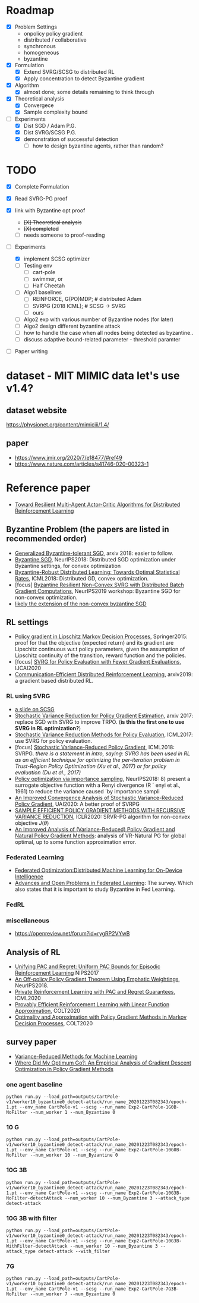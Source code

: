 # Roadmap

- [x] Problem Settings
  * onpolicy policy gradient
  * distributed / collaborative
  * synchronous
  * homogeneous
  * byzantine
- [x] Formulation
  - [x] Extend SVRG/SCSG to distributed RL
  - [x] Apply concentration to detect Byzantine gradient
- [x] Algorithm
  - [x] almost done; some details remaining to think through
- [X] Theoretical analysis
  - [X] Convergece 
  - [X] Sample complexity bound
- [ ] Experiments
  - [X] Dist SGD / Adam P.G.
  - [x] Dist SVRG/SCSG P.G.
  - [x] demonstration of successful detection
    - [ ] how to design byzantine agents, rather than random?

# TODO
- [X] Complete Formulation
- [X] Read SVRG-PG proof
- [X] link with Byzantine opt proof
  - <s> [X] Theoretical analysis</s>
  - <s> [X] completed</s>
  - [ ] needs someone to proof-reading
- [ ] Experiments
  - [X] implement SCSG optimizer
  - [ ] Testing env
    - [ ] cart-pole
    - [ ] swimmer, or
    - [ ] Half Cheetah
  - [ ] Algo1 baselines
    - [ ] REINFORCE, G(PO)MDP; # distributed Adam
    - [ ] SVRPG (2018 ICML); # SCSG -> SVRG
    - [ ] ours
  - [ ] Algo2 exp with various number of Byzantine nodes
  (for later)
  - [ ] Algo2 design different byzantine attack
  - [ ] how to handle the case when all nodes being detected as byzantine..
  - [ ] discuss adaptive bound-related parameter - threshold paramter
- [ ] Paper writing


# dataset - MIT MIMIC data let's use v1.4?
## dataset website
https://physionet.org/content/mimiciii/1.4/
## paper
- https://www.jmir.org/2020/7/e18477/#ref49
- https://www.nature.com/articles/s41746-020-00323-1




# Reference paper

* [Toward Resilient Multi-Agent Actor-Critic Algorithms for Distributed
Reinforcement Learning](http://publish.illinois.edu/shripadgade/files/2020/03/ACC2020.pdf)



## Byzantine Problem (the papers are listed in recommended order)
* [Generalized Byzantine-tolerant SGD](https://arxiv.org/pdf/1802.10116.pdf), arxiv 2018: easier to follow. 
* [Byzantine SGD](https://arxiv.org/abs/1803.08917), NeurIPS2018: Distributed SGD optimization under Byzantine settings, for convex optimization
* [Byzantine-Robust Distributed Learning: Towards Optimal Statistical Rates](https://arxiv.org/pdf/1803.01498.pdf), ICML2018: Distributed GD, convex optimization.
* [focus] [Byzantine Resilient Non-Convex SVRG with Distributed Batch Gradient Computations](https://arxiv.org/pdf/1912.04531.pdf), NeurIPS2019 workshop: Byzantine SGD for non-convex optimization.
* [likely the extension of the non-convex byzantine SGD](https://openreview.net/forum?id=PbEHqvFtcS)



## RL settings
* [Policy gradient in Lipschitz Markov Decision Processes](https://link.springer.com/article/10.1007/s10994-015-5484-1), Springer2015: proof for that the objective (expected return) and its gradient are Lipschitz continuous w.r.t policy parameters, given the assumption of Lipschitz continuity of the transition, reward function and the policies.
* [focus] [SVRG for Policy Evaluation with Fewer Gradient Evaluations](https://www.ijcai.org/Proceedings/2020/0374.pdf), IJCAI2020
* [Communication-Efficient Distributed Reinforcement Learning](https://arxiv.org/pdf/1812.03239.pdf), arxiv2019: a gradient based distributed RL.

### RL using SVRG
* [a slide on SCSG](https://lihualei71.github.io/hsieh_slides.pdf)
* [Stochastic Variance Reduction for Policy Gradient Estimation](https://arxiv.org/abs/1710.06034), arxiv 2017: replace SGD with SVRG to improve TRPO. (**is this the first one to use SVRG in RL optimization?**)
* [Stochastic Variance Reduction Methods for Policy Evaluation](https://arxiv.org/pdf/1702.07944.pdf), ICML2017: use SVRG for policy evaluation.
* [focus] [Stochastic Variance-Reduced Policy Gradient](https://arxiv.org/pdf/1806.05618.pdf), ICML2018: SVRPG. *there is a statement in intro, saying: SVRG has been used in RL as an efficient technique for optimizing the per-iteration problem in Trust-Region Policy Optimization (Xu et al., 2017) or for policy evaluation (Du et al., 2017)*
* [Policy optimization via importance sampling](https://arxiv.org/abs/1809.06098), NeurIPS2018: 8) present a surrogate objective function with a Renyi divergence (R ´ enyi et al., 1961) to reduce the variance caused ´by importance sampli
* [An Improved Convergence Analysis of Stochastic Variance-Reduced Policy Gradient](http://proceedings.mlr.press/v115/xu20a/xu20a.pdf), UAI2020: A better proof of SVRPG
* [SAMPLE EFFICIENT POLICY GRADIENT METHODS WITH RECURSIVE VARIANCE REDUCTION](https://arxiv.org/pdf/1909.08610.pdf), ICLR2020: SRVR-PG algorithm for non-convex objective $J(\theta)$
* [An Improved Analysis of (Variance-Reduced) Policy
Gradient and Natural Policy Gradient Methods](https://proceedings.neurips.cc/paper/2020/file/56577889b3c1cd083b6d7b32d32f99d5-Paper.pdf): analysis of VR-Natural PG for global optimal, up to some function approximation error.

### Federated Learning
* [Federated Optimization:Distributed Machine Learning for On-Device Intelligence](https://arxiv.org/pdf/1610.02527.pdf)
* [Advances and Open Problems in Federated Learning](https://arxiv.org/abs/1912.04977): The survey. Which also states that it is important to study Byzantine in Fed Learning.
### FedRL

### miscellaneous 
* https://openreview.net/forum?id=rygRP2VYwB

## Analysis of RL
* [Unifying PAC and Regret: Uniform PAC Bounds for Episodic Reinforcement Learning](https://arxiv.org/abs/1703.07710) NIPS2017
* [An Off-policy Policy Gradient Theorem Using Emphatic Weightings](https://arxiv.org/pdf/1811.09013.pdf), NeurIPS2018.
* [Private Reinforcement Learning with PAC and Regret Guarantees](https://proceedings.icml.cc/static/paper_files/icml/2020/2453-Paper.pdf), ICML2020
* [Provably Efficient Reinforcement Learning with Linear Function Approximation](https://arxiv.org/abs/1907.05388), COLT2020
* [Optimality and Approximation with Policy Gradient Methods in Markov Decision Processes](http://proceedings.mlr.press/v125/agarwal20a.html), COLT2020
## survey paper
* [Variance-Reduced Methods for Machine Learning](https://arxiv.org/abs/2010.00892)
* [Where Did My Optimum Go?: An Empirical Analysis of Gradient Descent Optimization in Policy Gradient Methods](https://arxiv.org/abs/1810.02525)


### one agent baseline
```python run.py --load_path=outputs/CartPole-v1/worker10_byzantine0_detect-attack/run_name_20201223T082343/epoch-1.pt --env_name CartPole-v1 --scsg --run_name Exp2-CartPole-1G0B-NoFilter --num_worker 1 --num_Byzantine 0```
### 10 G
```python run.py --load_path=outputs/CartPole-v1/worker10_byzantine0_detect-attack/run_name_20201223T082343/epoch-1.pt --env_name CartPole-v1 --scsg --run_name Exp2-CartPole-10G0B-NoFilter --num_worker 10 --num_Byzantine 0```
### 10G 3B
```python run.py --load_path=outputs/CartPole-v1/worker10_byzantine0_detect-attack/run_name_20201223T082343/epoch-1.pt --env_name CartPole-v1 --scsg --run_name Exp2-CartPole-10G3B-NoFilter-detectAttack --num_worker 10 --num_Byzantine 3 --attack_type detect-attack```
### 10G 3B with filter
```python run.py --load_path=outputs/CartPole-v1/worker10_byzantine0_detect-attack/run_name_20201223T082343/epoch-1.pt --env_name CartPole-v1 --scsg --run_name Exp2-CartPole-10G3B-WithFilter-detectAttack --num_worker 10 --num_Byzantine 3 --attack_type detect-attack --with_filter```
### 7G
```python run.py --load_path=outputs/CartPole-v1/worker10_byzantine0_detect-attack/run_name_20201223T082343/epoch-1.pt --env_name CartPole-v1 --scsg --run_name Exp2-CartPole-7G3B-NoFilter --num_worker 7 --num_Byzantine 0```
